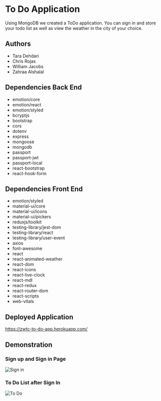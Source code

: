 # To Do Application

Using MongoDB we created a ToDo application. You can sign in and store your todo list as well as view the weather in the city of your choice.

## Authors

- Tara Dehdari
- Chris Rojas
- William Jacobs
- Zahraa Alshalal

## Dependencies Back End

- emotion/core
- emotion/react
- emotion/styled
- bcryptjs
- bootstrap
- cors
- dotenv
- express
- mongoose
- mongodb
- passport
- passport-jwt
- passport-local
- react-bootstrap
- react-hook-form

## Dependencies Front End

- emotion/styled
- material-ui/core
- material-ui/icons
- material-ui/pickers
- reduxjs/toolkit
- testing-library/jest-dom
- testing-library/react
- testing-library/user-event
- axios
- font-awesome
- react
- react-animated-weather
- react-dom
- react-icons
- react-live-clock
- react-mdl
- react-redux
- react-router-dom
- react-scripts
- web-vitals

## Deployed Application

https://zwtc-to-do-app.herokuapp.com/

## Demonstration

### Sign up and Sign in Page

![Sign in](/gif/signin.gif)

### To Do List after Sign In

![To Do](/gif/todopart.gif)

